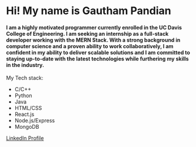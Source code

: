 # Hi! My name is Gautham Pandian

#### I am a highly motivated programmer currently enrolled in the UC Davis College of Engineering. I am seeking an internship as a full-stack developer working with the MERN Stack. With a strong background in computer science and a proven ability to work collaboratively, I am confident in my ability to deliver scalable solutions and I am committed to staying up-to-date with the latest technologies while furthering my skills in the industry.

My Tech stack:
- C/C++
- Python
- Java
- HTML/CSS
- React.js
- Node.js/Express
- MongoDB


[LinkedIn Profile](https://www.linkedin.com/in/gautham-pandian/)


<!--
**Gauthampdn/Gauthampdn** is a ✨ _special_ ✨ repository because its `README.md` (this file) appears on your GitHub profile.

Here are some ideas to get you started:

- 🔭 I’m currently working on ...
- 🌱 I’m currently learning ...
- 👯 I’m looking to collaborate on ...
- 🤔 I’m looking for help with ...
- 💬 Ask me about ...
- 📫 How to reach me: ...
- 😄 Pronouns: ...
- ⚡ Fun fact: ...
-->
